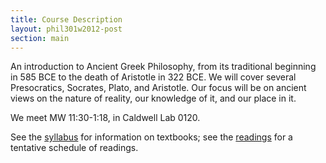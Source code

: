```yaml
---
title: Course Description
layout: phil301w2012-post
section: main
---
```


An introduction to Ancient Greek Philosophy, from its traditional beginning in 585 BCE to the death of Aristotle in 322 BCE. We will cover several Presocratics, Socrates, Plato, and Aristotle. Our focus will be on ancient views on the nature of reality, our knowledge of it, and our place in it. 

We meet MW 11:30-1:18, in Caldwell Lab 0120.

See the [syllabus](syllabus.html) for information on textbooks; see the [readings](readings) for a tentative schedule of readings.
